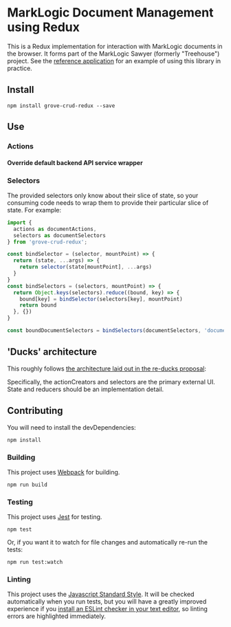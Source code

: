 # MarkLogic Document Management using Redux

This is a Redux implementation for interaction with MarkLogic documents in the browser. It forms part of the MarkLogic Sawyer (formerly "Treehouse") project. See the [reference application](https://project.marklogic.com/repo/projects/NACW/repos/ml-treehouse/browse) for an example of using this library in practice.

## Install

    npm install grove-crud-redux --save

## Use

### Actions

#### Override default backend API service wrapper

### Selectors

The provided selectors only know about their slice of state, so your consuming code needs to wrap them to provide their particular slice of state. For example:

```javascript
import {
  actions as documentActions,
  selectors as documentSelectors
} from 'grove-crud-redux';

const bindSelector = (selector, mountPoint) => {
  return (state, ...args) => {
    return selector(state[mountPoint], ...args)
  }
}
const bindSelectors = (selectors, mountPoint) => {
  return Object.keys(selectors).reduce((bound, key) => {
    bound[key] = bindSelector(selectors[key], mountPoint)
    return bound
  }, {})
}

const boundDocumentSelectors = bindSelectors(documentSelectors, 'documents');
```

## 'Ducks' architecture

This roughly follows [the architecture laid out in the re-ducks proposal]( https://github.com/alexnm/re-ducks/blob/f28ecc59d43542b8353948ede0cd3a059ca177dd/README.md):

Specifically, the actionCreators and selectors are the primary external UI. State and reducers should be an implementation detail.

## Contributing

You will need to install the devDependencies:

    npm install

### Building

This project uses [Webpack](https://webpack.js.org/) for building.

    npm run build

### Testing

This project uses [Jest](https://facebook.github.io/jest/) for testing.

    npm test

Or, if you want it to watch for file changes and automatically re-run the tests:

    npm run test:watch

### Linting

This project uses the [Javascript Standard Style](https://standardjs.com/). It will be checked automatically when you run tests, but you will have a greatly improved experience if you [install an ESLint checker in your text editor](https://eslint.org/docs/user-guide/integrations#editors), so linting errors are highlighted immediately.
